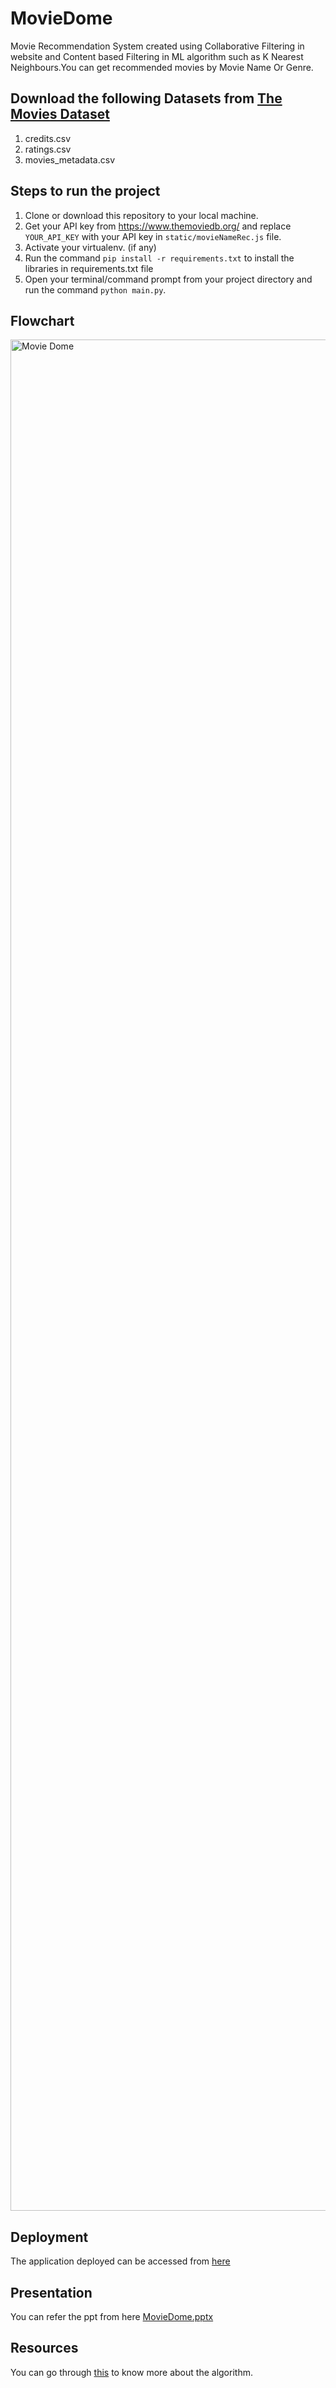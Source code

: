 # MovieDome
Movie Recommendation System created using Collaborative Filtering in website and Content based Filtering in ML algorithm such as K Nearest Neighbours.You can get recommended movies by Movie Name Or Genre.

## Download the following Datasets from [The Movies Dataset](https://www.kaggle.com/rounakbanik/the-movies-dataset)
1. credits.csv
2. ratings.csv
3. movies_metadata.csv

## Steps to run the project
1. Clone or download this repository to your local machine.
2. Get your API key from https://www.themoviedb.org/ and replace `YOUR_API_KEY` with your API key in `static/movieNameRec.js` file.
3. Activate your virtualenv. (if any)
4. Run the command `pip install -r requirements.txt` to install the libraries in requirements.txt file
5. Open your terminal/command prompt from your project directory and run the command `python main.py`.

## Flowchart
<img width="2994" alt="Movie Dome" src="https://user-images.githubusercontent.com/76651398/170763569-a95af6c5-13be-43d7-babc-77b0502fab9f.png">

## Deployment
The application deployed can be accessed from [here](https://movie-dome.herokuapp.com/)

## Presentation
You can refer the ppt from here [MovieDome.pptx](https://github.com/Kavita-Dhamot/MovieDome/files/8791450/MovieDome.pptx)

## Resources
You can go through [this](https://datajobs.com/data-science-repo/Recommender-Systems-%5BNetflix%5D.pdf) to know more about the algorithm.
